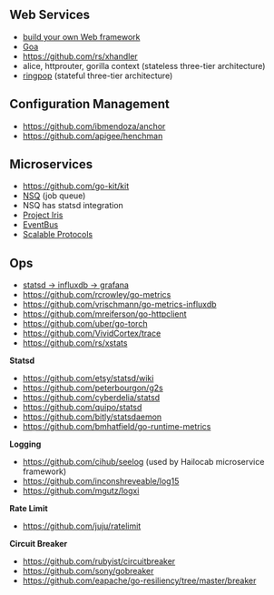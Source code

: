 ## Web Services

- [build your own Web framework](https://www.nicolasmerouze.com/build-web-framework-golang)
- [Goa](https://github.com/raphael/goa)
- https://github.com/rs/xhandler
- alice, httprouter, gorilla context (stateless three-tier architecture)
- [ringpop](https://github.com/uber/ringpop-go) (stateful three-tier architecture)
 
## Configuration Management

- https://github.com/ibmendoza/anchor
- https://github.com/apigee/henchman

## Microservices

- https://github.com/go-kit/kit
- [NSQ](http://nsq.io) (job queue)
- NSQ has statsd integration
- [Project Iris](https://github.com/ibmendoza/project-iris)
- [EventBus](https://github.com/asaskevich/EventBus)
- [Scalable Protocols](https://github.com/gdamore/mangos)

## Ops

- [statsd -> influxdb -> grafana](http://www.symantec.com/connect/blogs/metrics-cocktail-statsdinfluxdbgrafana)
- https://github.com/rcrowley/go-metrics
- https://github.com/vrischmann/go-metrics-influxdb
- https://github.com/mreiferson/go-httpclient
- https://github.com/uber/go-torch
- https://github.com/VividCortex/trace
- https://github.com/rs/xstats

**Statsd**

- https://github.com/etsy/statsd/wiki
- https://github.com/peterbourgon/g2s
- https://github.com/cyberdelia/statsd
- https://github.com/quipo/statsd
- https://github.com/bitly/statsdaemon
- https://github.com/bmhatfield/go-runtime-metrics

**Logging**

- https://github.com/cihub/seelog (used by Hailocab microservice framework)
- https://github.com/inconshreveable/log15
- https://github.com/mgutz/logxi

**Rate Limit**

- https://github.com/juju/ratelimit

**Circuit Breaker**

- https://github.com/rubyist/circuitbreaker
- https://github.com/sony/gobreaker
- https://github.com/eapache/go-resiliency/tree/master/breaker


